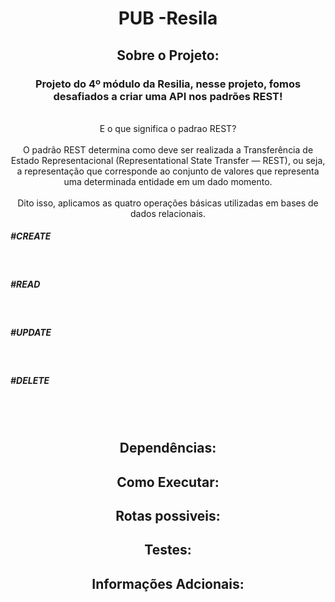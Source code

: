 <h1 align="center">PUB -Resila</h1>

<div id=sobre></div>
<h2 align="center">Sobre o Projeto:</h2>

<div align="center">
<p>
<h3>Projeto do 4º módulo da Resilia, nesse projeto, fomos desafiados a criar uma API nos padrões REST!</h3><br>
E o que significa o padrao REST?<br><br>
O padrão REST determina como deve ser realizada a Transferência de Estado Representacional (Representational State Transfer — REST), ou seja, a representação que corresponde ao conjunto de valores que representa uma determinada entidade em um dado momento.<br><br>
Dito isso, aplicamos as quatro operações básicas utilizadas em bases de dados relacionais.<br>
</p>
</div>
<h5>#CREATE</h5><br>
<h5>#READ</h5><br>
<h5>#UPDATE</h5><br>
<h5>#DELETE</h5><br><br>


<div id=dependencias></div>
<h2 align="center">Dependências:</h2>

<p align="center">

</p>

<div id=execuçao></div>
<h2 align="center">Como Executar:</h2>

<p align="center">

</p>

<div id=rotas></div>
<h2 align="center">Rotas possiveis:</h2>

<p align="center">

</p>

<div id=testes></div>
<h2 align="center">Testes:</h2>

<p align="center">

</p>

<div id=ferramentas></div>
<h2 align="center">Informações Adcionais:</h2>

<p align="center">

</p>
